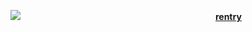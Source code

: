![](https://64.media.tumblr.com/99257342a044a495dcbf197b990a4b34/1a5e54b41089ba91-c7/s2048x3072/6d98ef35cedbc81a1ec976ac1a8194f4a8930bff.pnj)
                      [**rentry**](https://rentry.co/limblesscorpse)
